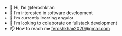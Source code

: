 - 👋 Hi, I’m @feroshkhan
- 👀 I’m interested in software development
- 🌱 I’m currently learning angular
- 💞️ I’m looking to collaborate on fullstack development 
- 📫 How to reach me feroshkhan2020@gmail.com

<!---
feroshkhan is a ✨ special ✨ repository because its `README.md` (this file) appears on your GitHub profile.
You can click the Preview link to take a look at your changes.
--->
